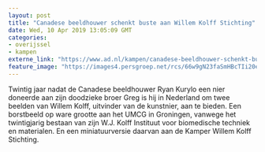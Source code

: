 ```yaml
---
layout: post
title: "Canadese beeldhouwer schenkt buste aan Willem Kolff Stichting"
date: Wed, 10 Apr 2019 13:05:09 GMT
categories: 
- overijssel 
- kampen 
externe_link: "https://www.ad.nl/kampen/canadese-beeldhouwer-schenkt-buste-aan-willem-kolff-stichting~a4c46cff/"
feature_image: "https://images4.persgroep.net/rcs/66w9gN23faSmHBcTIi20eQ8q9Jw/diocontent/145238560/_fitwidth/400/?appId=21791a8992982cd8da851550a453bd7f&quality=0.7"
---
```


Twintig jaar nadat de Canadese beeldhouwer Ryan Kurylo een nier doneerde aan zijn doodzieke broer Greg is hij in Nederland om twee beelden van Willem Kolff, uitvinder van de kunstnier, aan te bieden. Een borstbeeld op ware grootte aan het UMCG in Groningen, vanwege het twintigjarig bestaan van zijn W.J. Kolff Instituut voor biomedische techniek en materialen. En een miniatuurversie daarvan aan de Kamper Willem Kolff Stichting.
